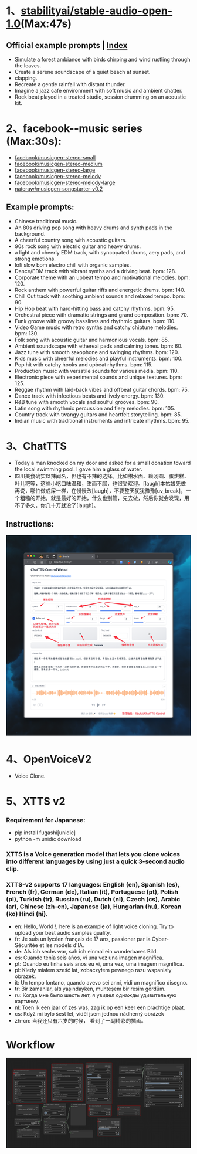 # 1、[stabilityai/stable-audio-open-1.0](https://huggingface.co/stabilityai/stable-audio-open-1.0)(Max:47s)
## Official example prompts  |  [Index](../README.md)
- Simulate a forest ambiance with birds chirping and wind rustling through the leaves.
- Create a serene soundscape of a quiet beach at sunset.
- clapping.
- Recreate a gentle rainfall with distant thunder.
- Imagine a jazz cafe environment with soft music and ambient chatter.
- Rock beat played in a treated studio, session drumming on an acoustic kit.
# 2、facebook--music series (Max:30s):
- [facebook/musicgen-stereo-small](https://huggingface.co/facebook/musicgen-stereo-small)
- [facebook/musicgen-stereo-medium](https://huggingface.co/facebook/musicgen-stereo-medium)
- [facebook/musicgen-stereo-large](https://huggingface.co/facebook/musicgen-stereo-large)
- [facebook/musicgen-stereo-melody](https://huggingface.co/facebook/musicgen-stereo-melody)
- [facebook/musicgen-stereo-melody-large](https://huggingface.co/facebook/musicgen-stereo-melodyhttps://huggingface.co/facebook/musicgen-stereo-melody-large)
- [nateraw/musicgen-songstarter-v0.2](https://huggingface.co/nateraw/musicgen-songstarter-v0.2)
## Example prompts:
- Chinese traditional music.
- An 80s driving pop song with heavy drums and synth pads in the background.
- A cheerful country song with acoustic guitars.
- 90s rock song with electric guitar and heavy drums.
- a light and cheerly EDM track, with syncopated drums, aery pads, and strong emotions.
- lofi slow bpm electro chill with organic samples.
- Dance/EDM track with vibrant synths and a driving beat. bpm: 128.
- Corporate theme with an upbeat tempo and motivational melodies. bpm: 120.
-  Rock anthem with powerful guitar riffs and energetic drums. bpm: 140.
- Chill Out track with soothing ambient sounds and relaxed tempo. bpm: 90.
- Hip Hop beat with hard-hitting bass and catchy rhythms. bpm: 95.
- Orchestral piece with dramatic strings and grand composition. bpm: 70.
- Funk groove with groovy basslines and rhythmic guitars. bpm: 110.
- Video Game music with retro synths and catchy chiptune melodies. bpm: 130.
- Folk song with acoustic guitar and harmonious vocals. bpm: 85.
- Ambient soundscape with ethereal pads and calming tones. bpm: 60.
- Jazz tune with smooth saxophone and swinging rhythms. bpm: 120.
- Kids music with cheerful melodies and playful instruments. bpm: 100.
- Pop hit with catchy hooks and upbeat rhythms. bpm: 115.
- Production music with versatile sounds for various media. bpm: 110.
- Electronic piece with experimental sounds and unique textures. bpm: 125.
- Reggae rhythm with laid-back vibes and offbeat guitar chords. bpm: 75.
- Dance track with infectious beats and lively energy. bpm: 130.
- R&B tune with smooth vocals and soulful grooves. bpm: 90.
- Latin song with rhythmic percussion and fiery melodies. bpm: 105.
- Country track with twangy guitars and heartfelt storytelling. bpm: 85.
- Indian music with traditional instruments and intricate rhythms. bpm: 95.
# 3、ChatTTS
- Today a man knocked on my door and asked for a small donation toward the local swimming pool. I gave him a glass of water.
- 四川美食确实以辣闻名，但也有不辣的选择。比如甜水面、赖汤圆、蛋烘糕、叶儿粑等，这些小吃口味温和，甜而不腻，也很受欢迎。[laugh]本姑娘先做再说，哪怕做成屎一样，在慢慢改[laugh]，不要整天犹犹豫豫[uv_break]，一个粗糙的开始，就是最好的开始，什么也别管，先去做，然后你就会发现，用不了多久，你几十万就没了[laugh]。
## Instructions:
![](./assets/ChatTTS-Instructions.png)
# 4、OpenVoiceV2
- Voice Clone.
# 5、XTTS v2
### Requirement for Japanese:
- pip install fugashi[unidic]
- python -m unidic download
### XTTS is a Voice generation model that lets you clone voices into different languages by using just a quick 3-second audio clip.
### XTTS-v2 supports 17 languages: English (en), Spanish (es), French (fr), German (de), Italian (it), Portuguese (pt), Polish (pl), Turkish (tr), Russian (ru), Dutch (nl), Czech (cs), Arabic (ar), Chinese (zh-cn), Japanese (ja), Hungarian (hu), Korean (ko) Hindi (hi).
- en: Hello, World !, here is an example of light voice cloning. Try to upload your best audio samples quality.
- fr: Je suis un lycéen français de 17 ans, passioner par la Cyber-Sécuritée et les models d'IA.
- de: Als ich sechs war, sah ich einmal ein wunderbares Bild.
- es: Cuando tenía seis años, vi una vez una imagen magnífica.
- pt: Quando eu tinha seis anos eu vi, uma vez, uma imagem magnífica.
- pl: Kiedy miałem sześć lat, zobaczyłem pewnego razu wspaniały obrazek.
- it: Un tempo lontano, quando avevo sei anni, vidi un magnifico disegno.
- tr: Bir zamanlar, altı yaşındayken, muhteşem bir resim gördüm.
- ru: Когда мне было шесть лет, я увидел однажды удивительную картинку.
- nl: Toen ik een jaar of zes was, zag ik op een keer een prachtige plaat.
- cs: Když mi bylo šest let, viděl jsem jednou nádherný obrázek
- zh-cn: 当我还只有六岁的时候， 看到了一副精彩的插画。
# Workflow
![workflows](./assets/Audio-wf.png)